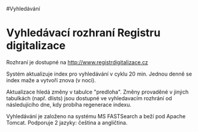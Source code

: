 #Vyhledávání

# Vyhledávací rozhraní Registru digitalizace #

Rozhraní je dostupné na http://www.registrdigitalizace.cz

Systém aktualizuje index pro vyhledávání v cyklu 20 min.
Jednou denně se index maže a vytvoří znova (v noci).

Aktualizace hledá změny v tabulce "predloha". Změny provaděné v jiných tabulkách (např. dlists) jsou dostupné ve vyhledavacím rozhrání od následujícího dne, kdy probíha regenerace indexu.


Vyhledávání je založeno na systému MS FASTSearch a beží pod Apache Tomcat. Podporuje 2 jazyky: čeština a angličtina.